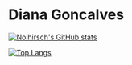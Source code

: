 <h1> Diana Goncalves</h1>

[![Noihirsch's GitHub stats](https://github-readme-stats.vercel.app/api?username=noihirsch&theme=ocean_dark&show_icons=true&width=100)](https://github.com/noihirsch/github-readme-stats)


[![Top Langs](https://github-readme-stats.vercel.app/api/top-langs/?username=noihirsch&theme=ocean_dark&show_icons=true)](https://github.com/noihirsch/github-readme-stats)
<!---
Noihirsch/Noihirsch is a ✨ special ✨ repository because its `README.md` (this file) appears on your GitHub profile.
You can click the Preview link to take a look at your changes.
--->
